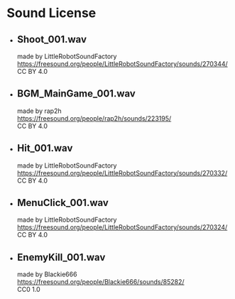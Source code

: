 Sound License
=============
* ## Shoot_001.wav
   made by LittleRobotSoundFactory   
   https://freesound.org/people/LittleRobotSoundFactory/sounds/270344/   
   CC BY 4.0   

* ## BGM_MainGame_001.wav
   made by rap2h   
   https://freesound.org/people/rap2h/sounds/223195/   
   CC BY 4.0   

* ## Hit_001.wav
   made by LittleRobotSoundFactory   
   https://freesound.org/people/LittleRobotSoundFactory/sounds/270332/   
   CC BY 4.0   

* ## MenuClick_001.wav
   made by LittleRobotSoundFactory   
   https://freesound.org/people/LittleRobotSoundFactory/sounds/270324/   
   CC BY 4.0   

* ## EnemyKill_001.wav
   made by Blackie666   
   https://freesound.org/people/Blackie666/sounds/85282/   
   CC0 1.0   